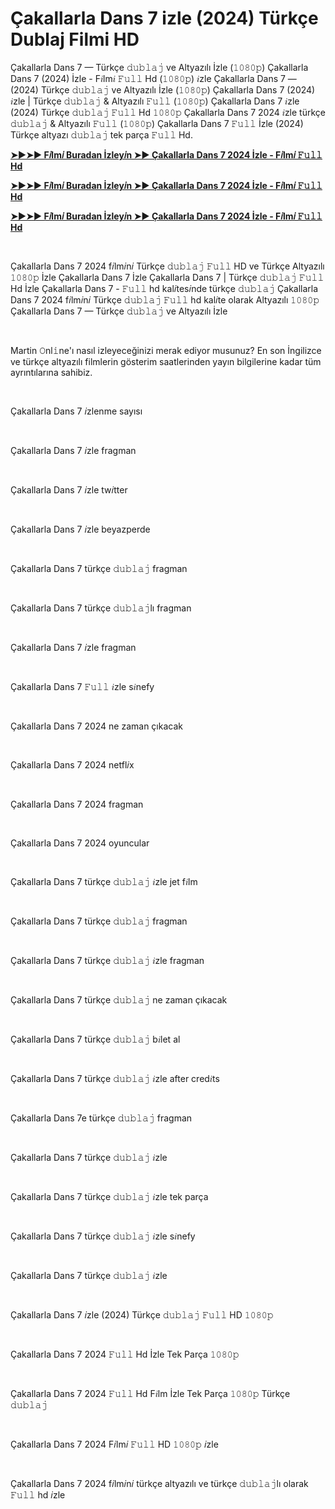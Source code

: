 <h1 style="text-align: left;">Çakallarla Dans 7 izle (2024) Türkçe Dublaj Filmi HD</h1><p>Çakallarla Dans 7 — Türkçe 𝚍𝚞𝚋𝚕𝚊𝚓 ve Altyazılı İzle (𝟷𝟶𝟾𝟶𝚙) Çakallarla Dans 7 (2024) İzle - F𝑖lm𝑖 𝙵𝚞𝚕𝚕 Hd (𝟷𝟶𝟾𝟶𝚙) 𝑖zle Çakallarla Dans 7 — (2024) Türkçe 𝚍𝚞𝚋𝚕𝚊𝚓 ve Altyazılı İzle (𝟷𝟶𝟾𝟶𝚙) Çakallarla Dans 7 (2024) 𝑖zle | Türkçe 𝚍𝚞𝚋𝚕𝚊𝚓 &amp; Altyazılı 𝙵𝚞𝚕𝚕 (𝟷𝟶𝟾𝟶𝚙) Çakallarla Dans 7 𝑖zle (2024) Türkçe 𝚍𝚞𝚋𝚕𝚊𝚓 𝙵𝚞𝚕𝚕 Hd 𝟷𝟶𝟾𝟶𝚙 Çakallarla Dans 7 2024 𝑖zle türkçe 𝚍𝚞𝚋𝚕𝚊𝚓 &amp; Altyazılı 𝙵𝚞𝚕𝚕 (𝟷𝟶𝟾𝟶𝚙) Çakallarla Dans 7 𝙵𝚞𝚕𝚕 İzle (2024) Türkçe altyazı 𝚍𝚞𝚋𝚕𝚊𝚓 tek parça 𝙵𝚞𝚕𝚕 Hd.</p><p><a href="https://t.co/BYxvCEuSpS" target="_blank"><b>➤►➤► F𝑖lm𝑖 Buradan İzley𝑖n ➤► Çakallarla Dans 7 2024 İzle - F𝑖lm𝑖 𝙵𝚞𝚕𝚕 Hd</b></a></p><p><a href="https://t.co/1lzfIDwcOW" target="_blank"><b>➤►➤► F𝑖lm𝑖 Buradan İzley𝑖n ➤► Çakallarla Dans 7 2024 İzle - F𝑖lm𝑖 𝙵𝚞𝚕𝚕 Hd</b></a></p><p><a href="https://t.co/BYxvCEuSpS" target="_blank"><b>➤►➤► F𝑖lm𝑖 Buradan İzley𝑖n ➤► Çakallarla Dans 7 2024 İzle - F𝑖lm𝑖 𝙵𝚞𝚕𝚕 Hd</b></a></p><p><br /></p><p>Çakallarla Dans 7 2024 f𝑖lm𝑖n𝑖 Türkçe 𝚍𝚞𝚋𝚕𝚊𝚓 𝙵𝚞𝚕𝚕 HD ve Türkçe Altyazılı 𝟷𝟶𝟾𝟶𝚙 İzle Çakallarla Dans 7 İzle Çakallarla Dans 7 | Türkçe 𝚍𝚞𝚋𝚕𝚊𝚓 𝙵𝚞𝚕𝚕 Hd İzle Çakallarla Dans 7 - 𝙵𝚞𝚕𝚕 hd kal𝑖tes𝑖nde türkçe 𝚍𝚞𝚋𝚕𝚊𝚓 Çakallarla Dans 7 2024 f𝑖lm𝑖n𝑖 Türkçe 𝚍𝚞𝚋𝚕𝚊𝚓 𝙵𝚞𝚕𝚕 hd kal𝑖te olarak Altyazılı 𝟷𝟶𝟾𝟶𝚙 Çakallarla Dans 7 — Türkçe 𝚍𝚞𝚋𝚕𝚊𝚓 ve Altyazılı İzle</p><p><br /></p><p>Martin 𝙾nl𝚒ne'ı nasıl izleyeceğinizi merak ediyor musunuz? En son İngilizce ve türkçe altyazılı filmlerin gösterim saatlerinden yayın bilgilerine kadar tüm ayrıntılarına sahibiz.</p><p><br /></p><p>Çakallarla Dans 7 𝑖zlenme sayısı</p><p><br /></p><p>Çakallarla Dans 7 𝑖zle fragman</p><p><br /></p><p>Çakallarla Dans 7 𝑖zle tw𝑖tter</p><p><br /></p><p>Çakallarla Dans 7 𝑖zle beyazperde</p><p><br /></p><p>Çakallarla Dans 7 türkçe 𝚍𝚞𝚋𝚕𝚊𝚓 fragman</p><p><br /></p><p>Çakallarla Dans 7 türkçe 𝚍𝚞𝚋𝚕𝚊𝚓lı fragman</p><p><br /></p><p>Çakallarla Dans 7 𝑖zle fragman</p><p><br /></p><p>Çakallarla Dans 7 𝙵𝚞𝚕𝚕 𝑖zle s𝑖nefy</p><p><br /></p><p>Çakallarla Dans 7 2024 ne zaman çıkacak</p><p><br /></p><p>Çakallarla Dans 7 2024 netfl𝑖x</p><p><br /></p><p>Çakallarla Dans 7 2024 fragman</p><p><br /></p><p>Çakallarla Dans 7 2024 oyuncular</p><p><br /></p><p>Çakallarla Dans 7 türkçe 𝚍𝚞𝚋𝚕𝚊𝚓 𝑖zle jet f𝑖lm</p><p><br /></p><p>Çakallarla Dans 7 türkçe 𝚍𝚞𝚋𝚕𝚊𝚓 fragman</p><p><br /></p><p>Çakallarla Dans 7 türkçe 𝚍𝚞𝚋𝚕𝚊𝚓 𝑖zle fragman</p><p><br /></p><p>Çakallarla Dans 7 türkçe 𝚍𝚞𝚋𝚕𝚊𝚓 ne zaman çıkacak</p><p><br /></p><p>Çakallarla Dans 7 türkçe 𝚍𝚞𝚋𝚕𝚊𝚓 b𝑖let al</p><p><br /></p><p>Çakallarla Dans 7 türkçe 𝚍𝚞𝚋𝚕𝚊𝚓 𝑖zle after cred𝑖ts</p><p><br /></p><p>Çakallarla Dans 7e türkçe 𝚍𝚞𝚋𝚕𝚊𝚓 fragman</p><p><br /></p><p>Çakallarla Dans 7 türkçe 𝚍𝚞𝚋𝚕𝚊𝚓 𝑖zle</p><p><br /></p><p>Çakallarla Dans 7 türkçe 𝚍𝚞𝚋𝚕𝚊𝚓 𝑖zle tek parça</p><p><br /></p><p>Çakallarla Dans 7 türkçe 𝚍𝚞𝚋𝚕𝚊𝚓 𝑖zle s𝑖nefy</p><p><br /></p><p>Çakallarla Dans 7 türkçe 𝚍𝚞𝚋𝚕𝚊𝚓 𝑖zle</p><p><br /></p><p>Çakallarla Dans 7 𝑖zle (2024) Türkçe 𝚍𝚞𝚋𝚕𝚊𝚓 𝙵𝚞𝚕𝚕 HD 𝟷𝟶𝟾𝟶𝚙</p><p><br /></p><p>Çakallarla Dans 7 2024 𝙵𝚞𝚕𝚕 Hd İzle Tek Parça 𝟷𝟶𝟾𝟶𝚙</p><p><br /></p><p>Çakallarla Dans 7 2024 𝙵𝚞𝚕𝚕 Hd F𝑖lm İzle Tek Parça 𝟷𝟶𝟾𝟶𝚙 Türkçe 𝚍𝚞𝚋𝚕𝚊𝚓</p><p><br /></p><p>Çakallarla Dans 7 2024 F𝑖lm𝑖 𝙵𝚞𝚕𝚕 HD 𝟷𝟶𝟾𝟶𝚙 𝑖zle</p><p><br /></p><p>Çakallarla Dans 7 2024 f𝑖lm𝑖n𝑖 türkçe altyazılı ve türkçe 𝚍𝚞𝚋𝚕𝚊𝚓lı olarak 𝙵𝚞𝚕𝚕 hd 𝑖zle</p>
